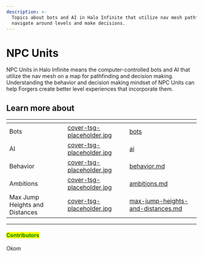 ```yaml
---
description: >-
  Topics about bots and AI in Halo Infinite that utilize nav mesh pathfinding to
  navigate around levels and make decisions.
---
```


# NPC Units

NPC Units in Halo Infinite means the computer-controlled bots and AI that utilize the nav mesh on a map for pathfinding and decision making. Understanding the behavior and decision making mindset of NPC Units can help Forgers create better level experiences that incorporate them.



## Learn more about

<table data-view="cards"><thead><tr><th></th><th data-hidden data-card-cover data-type="files"></th><th data-hidden data-card-target data-type="content-ref"></th></tr></thead><tbody><tr><td>Bots</td><td><a href="../../../.gitbook/assets/cover-tsg-placeholder.jpg">cover-tsg-placeholder.jpg</a></td><td><a href="bots/">bots</a></td></tr><tr><td>AI</td><td><a href="../../../.gitbook/assets/cover-tsg-placeholder.jpg">cover-tsg-placeholder.jpg</a></td><td><a href="ai/">ai</a></td></tr><tr><td>Behavior</td><td><a href="../../../.gitbook/assets/cover-tsg-placeholder.jpg">cover-tsg-placeholder.jpg</a></td><td><a href="behavior.md">behavior.md</a></td></tr><tr><td>Ambitions</td><td><a href="../../../.gitbook/assets/cover-tsg-placeholder.jpg">cover-tsg-placeholder.jpg</a></td><td><a href="ambitions.md">ambitions.md</a></td></tr><tr><td>Max Jump Heights and Distances</td><td><a href="../../../.gitbook/assets/cover-tsg-placeholder.jpg">cover-tsg-placeholder.jpg</a></td><td><a href="max-jump-heights-and-distances.md">max-jump-heights-and-distances.md</a></td></tr></tbody></table>



***

#### <mark style="color:green;">Contributors</mark>

Okom
